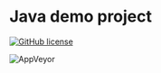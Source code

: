 # Java demo project

[![GitHub license](https://img.shields.io/badge/license-Apache%202-blue.svg)](./LICENSE)

![AppVeyor](https://img.shields.io/appveyor/build/redlix/demo)
